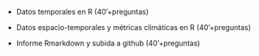 - Datos temporales en R (40’+preguntas)

- Datos espacio-temporales y métricas climáticas en R (40’+preguntas)

- Informe Rmarkdown y subida a github (40’+preguntas)

